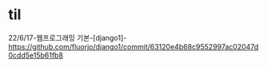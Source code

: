 # til
22/6/17-웹프로그래밍 기본-[django1]-https://github.com/fluorjo/django1/commit/63120e4b68c9552997ac02047d0cdd5e15b61fb8
